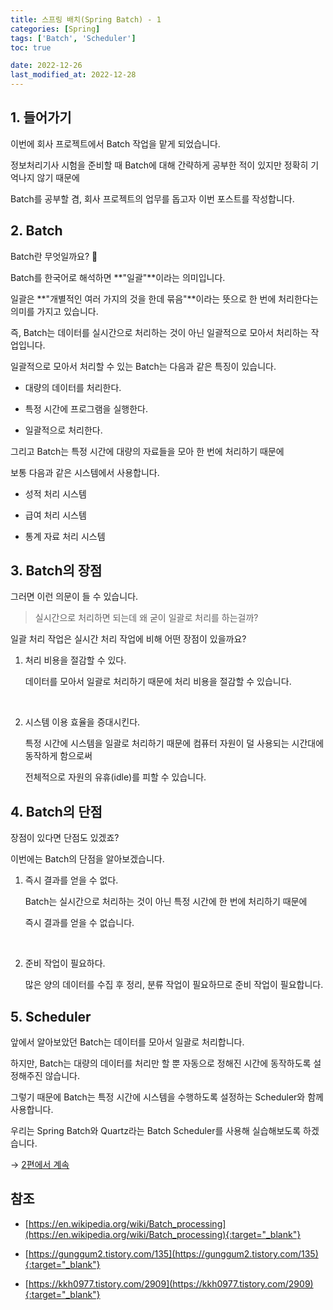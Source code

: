 ```yaml
---
title: 스프링 배치(Spring Batch) - 1
categories: [Spring]
tags: ['Batch', 'Scheduler']
toc: true

date: 2022-12-26
last_modified_at: 2022-12-28
---
```


## 1. 들어가기

이번에 회사 프로젝트에서 Batch 작업을 맡게 되었습니다.

정보처리기사 시험을 준비할 때 Batch에 대해 간략하게 공부한 적이 있지만 정확히 기억나지 않기 때문에

Batch를 공부할 겸, 회사 프로젝트의 업무를 돕고자 이번 포스트를 작성합니다.

## 2. Batch

Batch란 무엇일까요? 🤔

Batch를 한국어로 해석하면 **"일괄"**이라는 의미입니다.

일괄은 **"개별적인 여러 가지의 것을 한데 묶음"**이라는 뜻으로 한 번에 처리한다는 의미를 가지고 있습니다.

즉, Batch는 데이터를 실시간으로 처리하는 것이 아닌 일괄적으로 모아서 처리하는 작업입니다.

일괄적으로 모아서 처리할 수 있는 Batch는 다음과 같은 특징이 있습니다.

* 대량의 데이터를 처리한다.

* 특정 시간에 프로그램을 실행한다.

* 일괄적으로 처리한다.

그리고 Batch는 특정 시간에 대량의 자료들을 모아 한 번에 처리하기 때문에

보통 다음과 같은 시스템에서 사용합니다.

* 성적 처리 시스템

* 급여 처리 시스템

* 통계 자료 처리 시스템

## 3. Batch의 장점

그러면 이런 의문이 들 수 있습니다.

> 실시간으로 처리하면 되는데 왜 굳이 일괄로 처리를 하는걸까?

일괄 처리 작업은 실시간 처리 작업에 비해 어떤 장점이 있을까요?

1. 처리 비용을 절감할 수 있다.

   데이터를 모아서 일괄로 처리하기 때문에 처리 비용을 절감할 수 있습니다.

   <br>

2. 시스템 이용 효율을 증대시킨다.

   특정 시간에 시스템을 일괄로 처리하기 때문에 컴퓨터 자원이 덜 사용되는 시간대에 동작하게 함으로써

   전체적으로 자원의 유휴(idle)를 피할 수 있습니다.

## 4. Batch의 단점

장점이 있다면 단점도 있겠죠?

이번에는 Batch의 단점을 알아보겠습니다.

1. 즉시 결과를 얻을 수 없다.

   Batch는 실시간으로 처리하는 것이 아닌 특정 시간에 한 번에 처리하기 때문에

   즉시 결과를 얻을 수 없습니다.

   <br>

2. 준비 작업이 필요하다.

   많은 양의 데이터를 수집 후 정리, 분류 작업이 필요하므로 준비 작업이 필요합니다.

## 5. Scheduler

앞에서 알아보았던 Batch는 데이터를 모아서 일괄로 처리합니다.

하지만, Batch는 대량의 데이터를 처리만 할 뿐 자동으로 정해진 시간에 동작하도록 설정해주진 않습니다.

그렇기 때문에 Batch는 특정 시간에 시스템을 수행하도록 설정하는 Scheduler와 함께 사용합니다.

우리는 Spring Batch와 Quartz라는 Batch Scheduler를 사용해 실습해보도록 하겠습니다.

→ [2편에서 계속]()

## 참조

* [https://en.wikipedia.org/wiki/Batch_processing](https://en.wikipedia.org/wiki/Batch_processing){:target="_blank"}

* [https://gunggum2.tistory.com/135](https://gunggum2.tistory.com/135){:target="_blank"}

* [https://kkh0977.tistory.com/2909](https://kkh0977.tistory.com/2909){:target="_blank"}